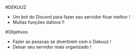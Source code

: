 #DEKUUZ

- Um bot do Discord para fazer seu servidor ficar melhor !
- Muitas funções dahora !!

#Objetivos

- Fazer as pessoas se divertirem com o Dekuuz !
- Deixar seu servidor mais organizado !